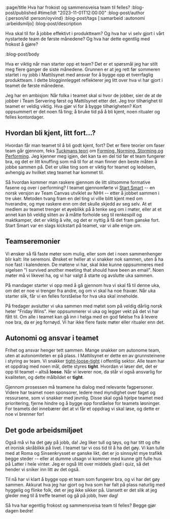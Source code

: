 :page/title Hva har frokost og sammensveisa team til felles?
:blog-post/published #time/ldt "2023-11-01T12:00:00"
:blog-post/author {:person/id :person/oyvind}
:blog-post/tags [:samarbeid :autonomi :arbeidsmiljo]
:blog-post/description

Hva skal til for å jobbe effektivt i produktteam? Og hva har vi selv gjort i
vårt nystartede team de første månedene? Og hva har dette egentlig med frokost å
gjøre?

:blog-post/body

Hva er viktig når man starter opp et team? Det er et spørsmål jeg har stilt meg
flere ganger de siste månedene. Grunnen er at jeg rett før sommeren startet i ny
jobb i Mattilsynet med ansvar for å bygge opp et tverrfaglig produktteam. I
dette blogginnlegget reflekterer jeg litt over hva vi har gjort i teamet de
første månedene.

Jeg har en ambisjon: Når folka i teamet skal si hvor de jobber, sier de at de
jobber i Team Servering først og Mattilsynet etter det. Jeg tror tilhørighet til
teamet er veldig viktig. Hva gjør vi for å bygge tilhørigheten? Kort oppsummert
er det noen få ting; å bruke tid på å bli kjent, noen ritualer og felles
kontordager.

## Hvordan bli kjent, litt fort...?

Hvordan får man teamet til å bli godt kjent, fort? Det er flere teorier om faser
team går gjennom, feks [Tuckmans
teori](https://en.wikipedia.org/wiki/Tuckman%27s_stages_of_group_development) om
[Forming, Norming, Storming og
Performing](https://hr.mit.edu/learning-topics/teams/articles/stages-development).
Jeg kjenner meg igjen, det kan ta en del tid før et team fungerer bra, og det er
litt knuffing som må til for at man finner den beste måten å jobbe sammen på.
Det er ulike ting som er viktig for teamet og ledelsen, avhengig av hvilket steg
teamet har kommet til.

Så hvordan kommer man raskere gjennom de litt slitsomme formative fasene og over
i performing? I teamet gjennomførte vi [Start
Smart](https://www.nhh.no/research-projects-and-groups/start-smart/) -- en norsk
versjon av Team Canvas utviklet av NHH -- etter å jobbet sammen i tre uker.
Metoden tvang fram en del ting vi ville blitt kjent med om hverandre, og mye
raskere enn om det skulle skjedd av seg selv. At et medlem av teamet trenger et
øyeblikk på å tenke seg om i møter, eller at et annet kan bli veldig sliten av å
måtte forholde seg til renkespill og maktkamper, det er viktig å vite, og det er
nyttig å få det fram ganske fort. Start Smart var en slags kickstart på teamet,
var vi alle enige om.

## Teamseremonier

Vi ønsker så få faste møter som mulig, eller som det i noen sammenhenger blir
kalt: lite seremoni. Ønsket er heller at vi snakker nok sammen, uten å ha noe
fast i kalenderen. De møtene vi har, skal ikke kunne oppsummeres med sigelsen "I
survived another meeting that should have been an email". Noen møter må vi
likevel ha, og vi har valgt å starte og avslutte uka sammen.

På mandager starter vi opp med å gå gjennom hva vi skal få til denne uka, om
det er noe vi trenger fra andre, og om vi skal ha noe fravær. Når uka starter
slik, får vi en felles forståelse for hva uka skal inneholde.

På fredager avslutter vi uka sammen med møtet som på veldig dårlig norsk heter
"Friday Wins". Her oppsummerer vi uka og legger vekt på det vi har fått til. Om
alle i teamet kan gå inn i helga med en god følelse fra å levere noe bra, da er
jeg fornøyd. Vi har ikke flere faste møter eller ritualer enn det.

## Autonomi og ansvar i teamet

Frihet og ansvar henger tett sammen. Mange snakker om autonome team, uten at
autonomiteten er på plass. I Mattilsynet er dette en av grunnsteinene i styring
av team. Vi snakker
[tight-loose-tight](https://blogg.bekk.no/smidig-ledelse-med-tight-loose-tight-d744a4b63dfc)
i offentlig sektor. Alle team har et oppdrag med noen mål, dette styres
**tight**. Hvordan vi løser det, det er opp til teamet – altså **loose**. Når vi
leverer noe, da står vi også ansvarlig for kvaliteten, og dette målbildet er
**tight**.

Gjennom prosessen må teamene ha dialog med relevante fagpersoner. Videre har
teamet noen sponsorer, ledere med myndighet over faget og ressursene, som vi
snakker med jevnlig. Disse skal også hjelpe teamet med prioritering, fjerne
hindre og å bygge opp forståelse for teamets løsninger. For teamets del
innebærer det at vi får et oppdrag vi skal løse, og dette er noe vi brenner for!

## Det gode arbeidsmiljøet

Også må vi ha det gøy på jobb, da! Jeg liker tull og tøys, og har titt og ofte
et ironisk skråblikk på livet. I teamet tar vi oss tid til å ha det gøy. Vi kan
tulle med at Roma og Sinsenkrysset er ganske likt, det er jo sinnsykt mye
trafikk begge steder -- eller at dumme utsagn vi kommer med kunne gitt fulle hus
på Latter i hele vinter. Jeg er også litt over middels glad i quiz, så det
hender vi sniker inn litt av det også.

Til nå har vi klart å bygge opp et team som fungerer bra, og vi har det gøy
sammen. Akkurat hva jeg har gjort og hva som har falt på plass naturlig med
hyggelig og flinke folk, det er jeg ikke sikker på. Uansett er det slik at jeg
gleder meg til å treffe teamet og gå på jobb, hver dag!

Så hva har egentlig frokost og sammensveisa team til felles? Begge gjør dagen
bedre!
